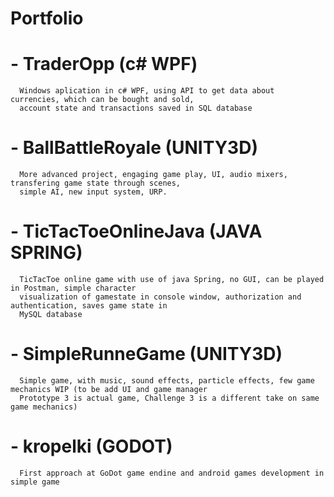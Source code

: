 # Portfolio

  # - TraderOpp (c# WPF)
      Windows aplication in c# WPF, using API to get data about currencies, which can be bought and sold,
      account state and transactions saved in SQL database
  
  # - BallBattleRoyale (UNITY3D)
      More advanced project, engaging game play, UI, audio mixers, transfering game state through scenes,
      simple AI, new input system, URP.
    
  # - TicTacToeOnlineJava (JAVA SPRING)
      TicTacToe online game with use of java Spring, no GUI, can be played in Postman, simple character
      visualization of gamestate in console window, authorization and authentication, saves game state in
      MySQL database
    
  # - SimpleRunneGame (UNITY3D)
      Simple game, with music, sound effects, particle effects, few game mechanics WIP (to be add UI and game manager
      Prototype 3 is actual game, Challenge 3 is a different take on same game mechanics)
      
  # - kropelki (GODOT)
      First approach at GoDot game endine and android games development in simple game
